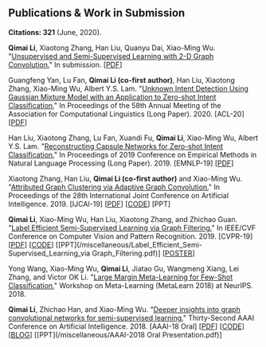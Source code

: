 ## Publications & Work in Submission
**Citations: 321** (June, 2020).

**Qimai Li**, Xiaotong Zhang, Han Liu, Quanyu Dai, Xiao-Ming Wu. "[Unsupervised and Semi-Supervised Learning with 2-D Graph Convolution.](https://arxiv.org/abs/1909.12038)" In submission.
\[[PDF](https://arxiv.org/pdf/1909.12038.pdf)\]

Guangfeng Yan, Lu Fan, **Qimai Li (co-first author)**, Han Liu, Xiaotong Zhang, Xiao-Ming Wu, Albert Y.S. Lam. "[Unknown Intent Detection Using Gaussian Mixture Model with an Application to Zero-shot Intent Classification.](https://www.aclweb.org/anthology/2020.acl-main.99/)" In Proceedings of the 58th Annual Meeting of the Association for Computational Linguistics (Long Paper). 2020. [ACL-20]
\[[PDF](https://www.aclweb.org/anthology/2020.acl-main.99.pdf)\]

Han Liu, Xiaotong Zhang, Lu Fan, Xuandi Fu, **Qimai Li**, Xiao-Ming Wu, Albert Y.S. Lam.
"[Reconstructing Capsule Networks for Zero-shot Intent Classification.](https://www.aclweb.org/anthology/D19-1486/)" In Proceedings of 2019 Conference on Empirical Methods in Natural Language Processing (Long Paper). 2019. [EMNLP-19]
\[[PDF](http://www4.comp.polyu.edu.hk/~csxmwu/papers/EMNLP-2019-ReCapsNet.pdf)\]

Xiaotong Zhang, Han Liu, **Qimai Li (co-first author)** and Xiao-Ming Wu. "[Attributed Graph Clustering via Adaptive Graph Convolution.](https://arxiv.org/abs/1906.01210)" In Proceedings of the 28th International Joint Conference on Artificial Intelligence. 2019. [IJCAI-19]
\[[PDF](https://arxiv.org/pdf/1906.01210.pdf)\]
\[[CODE](https://github.com/karenlatong/AGC-master)\]
\[PPT\]

**Qimai Li**, Xiao-Ming Wu, Han Liu, Xiaotong Zhang, and Zhichao Guan. "[Label Efficient Semi-Supervised Learning via Graph Filtering.](https://arxiv.org/abs/1901.09993)" In IEEE/CVF Conference on Computer Vision and Pattern Recognition. 2019. [CVPR-19]
\[[PDF](https://arxiv.org/pdf/1901.09993.pdf)\]
\[[CODE](https://github.com/liqimai/Efficient-SSL)\]
\[[PPT](/miscellaneous/Label_Efficient_Semi-Supervised_Learning_via Graph_Filtering.pdf)\]
\[[POSTER](/miscellaneous/cvpr19_poster.pdf)\]

Yong Wang, Xiao-Ming Wu, **Qimai Li**, Jiatao Gu, Wangmeng Xiang, Lei Zhang, and Victor OK Li. "[Large Margin Meta-Learning for Few-Shot Classification.](http://metalearning.ml/2018/papers/metalearn2018_paper11.pdf)" Workshop on Meta-Learning (MetaLearn 2018) at NeurIPS. 2018.

**Qimai Li**, Zhichao Han, and Xiao-Ming Wu. "[Deeper insights into graph convolutional networks for semi-supervised learning.](https://arxiv.org/abs/1801.07606)" Thirty-Second AAAI Conference on Artificial Intelligence. 2018.
\[AAAI-18 Oral\]
\[[PDF](https://arxiv.org/pdf/1801.07606.pdf)\]
\[[CODE](https://github.com/liqimai/gcn/tree/AAAI-18/)\]
\[[BLOG](/blog/AAAI-18/)\]
\[[PPT](/miscellaneous/AAAI-2018 Oral Presentation.pdf)\]
